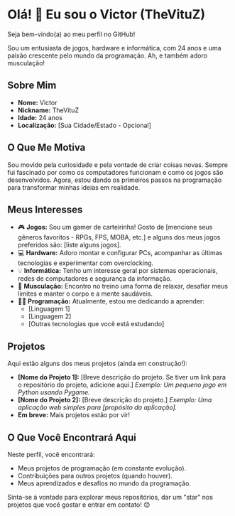 # Olá! 👋 Eu sou o Victor (TheVituZ)

Seja bem-vindo(a) ao meu perfil no GitHub!

Sou um entusiasta de jogos, hardware e informática, com 24 anos e uma paixão crescente pelo mundo da programação.  Ah, e também adoro musculação!

## Sobre Mim

*   **Nome:** Victor
*   **Nickname:** TheVituZ
*   **Idade:** 24 anos
*   **Localização:** [Sua Cidade/Estado - Opcional]

## O Que Me Motiva

Sou movido pela curiosidade e pela vontade de criar coisas novas. Sempre fui fascinado por como os computadores funcionam e como os jogos são desenvolvidos. Agora, estou dando os primeiros passos na programação para transformar minhas ideias em realidade.

## Meus Interesses

*   🎮 **Jogos:** Sou um gamer de carteirinha! Gosto de [mencione seus gêneros favoritos - RPGs, FPS, MOBA, etc.] e alguns dos meus jogos preferidos são: [liste alguns jogos].
*   💻 **Hardware:** Adoro montar e configurar PCs, acompanhar as últimas tecnologias e experimentar com overclocking.
*   💡 **Informática:** Tenho um interesse geral por sistemas operacionais, redes de computadores e segurança da informação.
*   💪 **Musculação:** Encontro no treino uma forma de relaxar, desafiar meus limites e manter o corpo e a mente saudáveis.
*   👨‍💻 **Programação:** Atualmente, estou me dedicando a aprender:
    *   [Linguagem 1]
    *   [Linguagem 2]
    *   [Outras tecnologias que você está estudando]

## Projetos

Aqui estão alguns dos meus projetos (ainda em construção!):

*   **[Nome do Projeto 1]:** [Breve descrição do projeto.  Se tiver um link para o repositório do projeto, adicione aqui.]  *Exemplo: Um pequeno jogo em Python usando Pygame.*
*   **[Nome do Projeto 2]:** [Breve descrição do projeto.]  *Exemplo: Uma aplicação web simples para [propósito da aplicação].*
*   **Em breve:** Mais projetos estão por vir!

## O Que Você Encontrará Aqui

Neste perfil, você encontrará:

*   Meus projetos de programação (em constante evolução).
*   Contribuições para outros projetos (quando houver).
*   Meus aprendizados e desafios no mundo da programação.

Sinta-se à vontade para explorar meus repositórios, dar um "star" nos projetos que você gostar e entrar em contato!  😊
